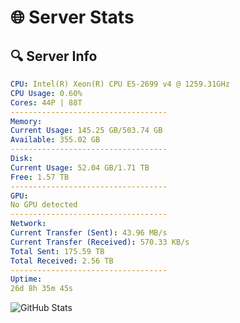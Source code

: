 # 🌐 Server Stats
## 🔍 Server Info
```yaml
CPU: Intel(R) Xeon(R) CPU E5-2699 v4 @ 1259.31GHz
CPU Usage: 0.60%
Cores: 44P | 88T
-----------------------------------
Memory:
Current Usage: 145.25 GB/503.74 GB
Available: 355.02 GB
-----------------------------------
Disk:
Current Usage: 52.04 GB/1.71 TB
Free: 1.57 TB
-----------------------------------
GPU:
No GPU detected
-----------------------------------
Network:
Current Transfer (Sent): 43.96 MB/s
Current Transfer (Received): 570.33 KB/s
Total Sent: 175.59 TB
Total Received: 2.56 TB
-----------------------------------
Uptime:
26d 8h 35m 45s
```
![GitHub Stats](https://img.shields.io/badge/Updated-2025-03-06_07:19:03-blue)